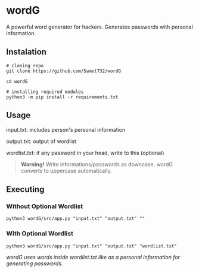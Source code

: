 # wordG

A powerful word generator for hackers. Generates passwords with personal information.

## Instalation

```shell
# cloning repo
git clone https://github.com/Samet732/wordG

cd wordG

# installing required modules
python3 -m pip install -r requirements.txt
```

## Usage

input.txt: includes person's personal information

output.txt: output of wordlist

wordlist.txt: if any password in your head, write to this (optional)

> **Warning!** Write informations/passwords as downcase. wordG converts to uppercase automatically.

## Executing

### Without Optional Wordlist

```shell
python3 wordG/src/app.py "input.txt" "output.txt" ""
```

### With Optional Wordlist

```shell
python3 wordG/src/app.py "input.txt" "output.txt" "wordlist.txt"
```

*wordG uses words inside wordlist.txt like as a personal information for generating passwords.*
